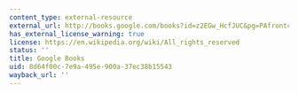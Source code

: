 ```yaml
---
content_type: external-resource
external_url: http://books.google.com/books?id=z2EGw_HcfJUC&pg=PAfrontcover
has_external_license_warning: true
license: https://en.wikipedia.org/wiki/All_rights_reserved
status: ''
title: Google Books
uid: 8d64f00c-7e9a-495e-900a-37ec38b15543
wayback_url: ''
---
```

